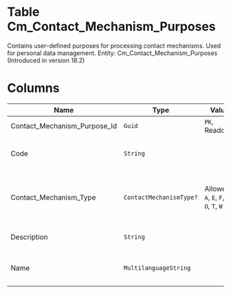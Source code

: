 # Table Cm_Contact_Mechanism_Purposes

Contains user-defined purposes for processing contact mechanisms. Used for personal data management. Entity: Cm_Contact_Mechanism_Purposes (Introduced in version 18.2)

# Columns

| Name | Type | Value | Description |
| - | - | - | --- |
|Contact_Mechanism_Purpose_Id|`Guid`|`PK`, Readonly||
|Code|`String`||The unique code of the ContactMechanismPurpos. `Required` `Filter(eq;like)` `ORD` |
|Contact_Mechanism_Type|`ContactMechanismType?`|Allowed: `A`, `E`, `F`, `M`, `O`, `T`, `W`|When specified, allows the purpose to be specified only for contact mechanisms of the specified type. `Filter(multi eq)` |
|Description|`String`||The description of this ContactMechanismPurpos. `Filter(like)` |
|Name|`MultilanguageString`||Name of the contact mechanism purpose (Multilanguage). `Required` `Filter(like)` |
